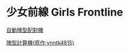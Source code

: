 # 少女前線 Girls Frontline

[自動陣型配對機](https://chibimonxd.github.io/gf/auto.html)

[陣型計算機(原作:ynntk4815)](https://chibimonxd.github.io/gf/main2.html)


